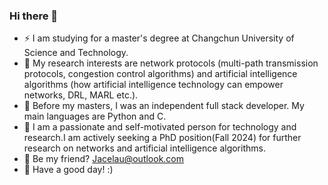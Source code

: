 ### Hi there 👋

- ⚡ I am studying for a master's degree at Changchun University of Science and Technology.
- 🔭 My research interests are network protocols (multi-path transmission protocols, congestion control algorithms) and artificial intelligence algorithms (how artificial intelligence technology can empower networks, DRL, MARL etc.).
- 🌱 Before my masters, I was an independent full stack developer. My main languages are Python and C.
- 🤔 I am a passionate and self-motivated person for technology and research.I am actively seeking a PhD position(Fall 2024) for further research on networks and artificial intelligence algorithms.
- 🌈 Be my friend? Jacelau@outlook.com
- 👯 Have a good day! :)


<!--
<div>
<p align="center">
  <a href="https://github.com/derekwin">
  <img src="https://github-readme-stats.vercel.app/api/top-langs/?username=derekwin&layout=compact" />
  </a>
</p>
</div>
-->
